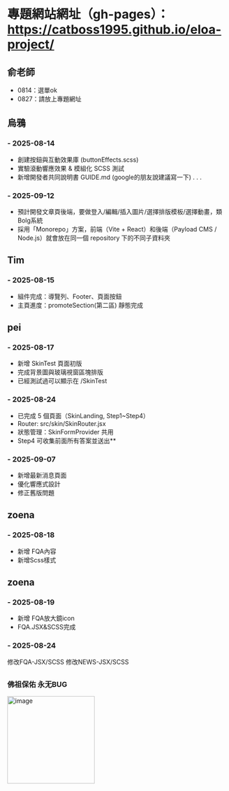 # 專題網站網址（gh-pages）：https://catboss1995.github.io/eloa-project/
## 俞老師
- 0814：選單ok
- 0827：請放上專題網址

## 烏鴉
### - 2025-08-14
- 創建按鈕與互動效果庫 (buttonEffects.scss)
- 實驗滾動響應效果 & 模組化 SCSS 測試
- 新增開發者共同說明書 GUIDE.md (google的朋友說建議寫一下)
.
.
.
### - 2025-09-12
- 預計開發文章頁後端，要做登入/編輯/插入圖片/選擇排版模板/選擇動畫，類Bolg系統
- 採用「Monorepo」方案，前端（Vite + React）和後端（Payload CMS / Node.js）就會放在同一個 repository 下的不同子資料夾

## Tim
### - 2025-08-15
- 組件完成：導覽列、Footer、頁面按鈕
- 主頁進度：promoteSection(第二區) 靜態完成


## pei
### - 2025-08-17
- 新增 SkinTest 頁面初版
- 完成背景圖與玻璃視窗區塊排版
- 已經測試過可以顯示在 /SkinTest
### - 2025-08-24
- 已完成 5 個頁面（SkinLanding, Step1~Step4）
- Router: src/skin/SkinRouter.jsx
- 狀態管理：SkinFormProvider 共用
- Step4 可收集前面所有答案並送出**
### - 2025-09-07
- 新增最新消息頁面
- 優化響應式設計
- 修正舊版問題

## zoena
### - 2025-08-18
- 新增 FQA內容
- 新增Scss樣式

## zoena
### - 2025-08-19
- 新增 FQA放大鏡icon
- FQA.JSX&SCSS完成

### - 2025-08-24
修改FQA-JSX/SCSS
修改NEWS-JSX/SCSS


##
###               佛祖保佑         永无BUG
<img width="200" alt="image" src="https://github.com/user-attachments/assets/02bfe580-a163-406e-a8e4-4c6f787f902c" />

